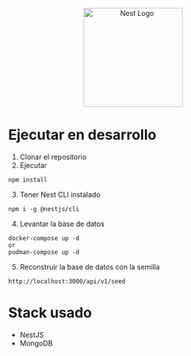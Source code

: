 <p align="center">
  <a href="http://nestjs.com/" target="blank"><img src="https://nestjs.com/img/logo-small.svg" width="200" alt="Nest Logo" /></a>
</p>



# Ejecutar en desarrollo

1. Clonar el repositorio
2. Ejecutar
````
npm install
````
3. Tener Nest CLI instalado
````
npm i -g @nestjs/cli
````
4. Levantar la base de datos
```
docker-compose up -d
or
podman-compose up -d
```
5. Reconstruir la base de datos con la semilla
```
http://localhost:3000/api/v1/seed
```

# Stack usado
  * NestJS
  * MongoDB

